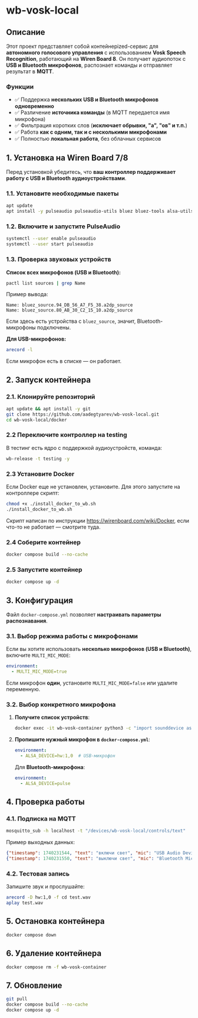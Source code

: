 # wb-vosk-local

## Описание
Этот проект представляет собой контейнерized-сервис для **автономного голосового управления** с использованием **Vosk Speech Recognition**, работающий на **Wiren Board 8**.
Он получает аудиопоток с **USB и Bluetooth микрофонов**, распознает команды и отправляет результат в **MQTT**.

### Функции
- ✅ Поддержка **нескольких USB и Bluetooth микрофонов одновременно**
- ✅ Различение **источника команды** (в MQTT передается имя микрофона)
- ✅ Фильтрация коротких слов (**исключает обрывки, "а", "ов" и т.п.**)
- ✅ Работа **как с одним, так и с несколькими микрофонами**
- ✅ Полностью **локальная работа**, без облачных сервисов


## 1. Установка на Wiren Board 7/8
Перед установкой убедитесь, что **ваш контроллер поддерживает работу с USB и Bluetooth аудиоустройствами**.

### 1.1. Установите необходимые пакеты
```bash
apt update
apt install -y pulseaudio pulseaudio-utils bluez bluez-tools alsa-utils
```

### 1.2. Включите и запустите PulseAudio
```bash
systemctl --user enable pulseaudio
systemctl --user start pulseaudio
```

### 1.3. Проверка звуковых устройств
**Список всех микрофонов (USB и Bluetooth):**
```bash
pactl list sources | grep Name
```
Пример вывода:
```
Name: bluez_source.94_DB_56_A7_F5_38.a2dp_source
Name: bluez_source.80_AB_30_C2_15_10.a2dp_source
```
Если здесь есть устройства с `bluez_source`, значит, Bluetooth-микрофоны подключены.

**Для USB-микрофонов:**
```bash
arecord -l
```
Если микрофон есть в списке — он работает.


## 2. Запуск контейнера
### 2.1. Клонируйте репозиторий
```bash
apt update && apt install -y git
git clone https://github.com/aadegtyarev/wb-vosk-local.git
cd wb-vosk-local/docker
```

### 2.2 Переключите контроллер на testing

В тестинг есть ядро с поддержкой аудиоустройств, команда:
```bash
wb-release -t testing -y
```

### 2.3 Установите Docker
Если Docker еще не установлен, установите. Для этого запустите на контроллере скрипт:

```bash
chmod +x ./install_docker_to_wb.sh
./install_docker_to_wb.sh
```

Скрипт написан по инструкции https://wirenboard.com/wiki/Docker, если что-то не работает — смотрите туда.

### 2.4 Соберите контейнер
```bash
docker compose build --no-cache
```

### 2.5 Запустите контейнер
```bash
docker compose up -d
```


## 3. Конфигурация
Файл `docker-compose.yml` позволяет **настраивать параметры распознавания**.

### 3.1. Выбор режима работы с микрофонами
Если вы хотите использовать **несколько микрофонов (USB и Bluetooth)**, включите `MULTI_MIC_MODE`:
```yaml
environment:
  - MULTI_MIC_MODE=true
```
Если микрофон **один**, установите `MULTI_MIC_MODE=false` или удалите переменную.

### 3.2. Выбор конкретного микрофона
1. **Получите список устройств**:
   ```bash
   docker exec -it wb-vosk-container python3 -c "import sounddevice as sd; print(sd.query_devices())"
   ```
2. **Пропишите нужный микрофон в `docker-compose.yml`**:
   ```yaml
   environment:
     - ALSA_DEVICE=hw:1,0  # USB-микрофон
   ```
   Для **Bluetooth-микрофона**:
   ```yaml
   environment:
     - ALSA_DEVICE=pulse
   ```


## 4. Проверка работы
### 4.1. Подписка на MQTT
```bash
mosquitto_sub -h localhost -t "/devices/wb-vosk-local/controls/text"
```
Пример выходных данных:
```json
{"timestamp": 1740231544, "text": "включи свет", "mic": "USB Audio Device (hw:1,0)"}
{"timestamp": 1740231550, "text": "выключи свет", "mic": "Bluetooth Mic - Sony WH-1000XM4"}
```

### 4.2. Тестовая запись
Запишите звук и прослушайте:
```bash
arecord -D hw:1,0 -f cd test.wav
aplay test.wav
```


## 5. Остановка контейнера
```bash
docker compose down
```

## 6. Удаление контейнера
```bash
docker compose rm -f wb-vosk-container
```

## 7. Обновление
```bash
git pull
docker compose build --no-cache
docker compose up -d
```
